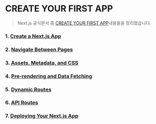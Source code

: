 # CREATE YOUR FIRST APP

> Next.js 공식문서 중 [CREATE YOUR FIRST APP](https://nextjs.org/learn/basics/create-nextjs-app)내용들을 정리했습니다.

### 1. [Create a Next.js App](https://github.com/ChoJinmok/TIL/blob/master//Next.js/CreateYourFirstApp/CreateANextjsApp.md)

### 2. [Navigate Between Pages](https://github.com/ChoJinmok/TIL/blob/master//Next.js/CreateYourFirstApp/NavigateBetweenPages.md)

### 3. [Assets, Metadata, and CSS](https://github.com/ChoJinmok/TIL/blob/master//Next.js/CreateYourFirstApp/AssetsMetadataCSS.md)

### 4. [Pre-rendering and Data Fetching](https://github.com/ChoJinmok/TIL/blob/master//Next.js/CreateYourFirstApp/PreRenderingDataFetching.md)

### 5. [Dynamic Routes](https://github.com/ChoJinmok/TIL/blob/master//Next.js/CreateYourFirstApp/DynamicRoutes.md)

### 6. [API Routes](https://github.com/ChoJinmok/TIL/blob/master//Next.js/CreateYourFirstApp/APIRoutes.md)

### 7. [Deploying Your Next.js App](https://github.com/ChoJinmok/TIL/blob/master//Next.js/CreateYourFirstApp/Deploying.md)
